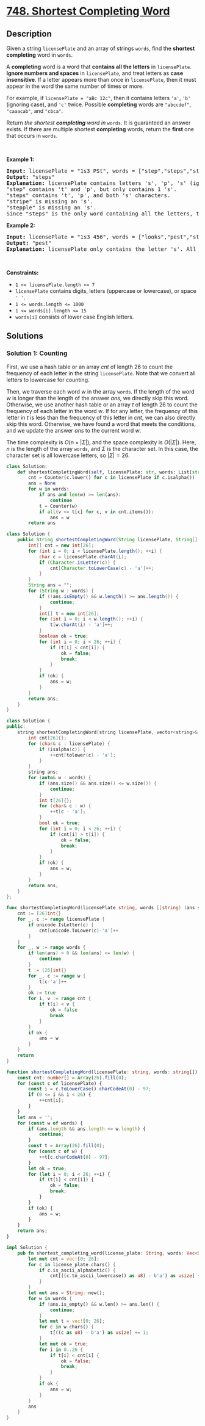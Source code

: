 # [748. Shortest Completing Word](https://leetcode.com/problems/shortest-completing-word)


## Description

<p>Given a string <code>licensePlate</code> and an array of strings <code>words</code>, find the <strong>shortest completing</strong> word in <code>words</code>.</p>

<p>A <strong>completing</strong> word is a word that <strong>contains all the letters</strong> in <code>licensePlate</code>. <strong>Ignore numbers and spaces</strong> in <code>licensePlate</code>, and treat letters as <strong>case insensitive</strong>. If a letter appears more than once in <code>licensePlate</code>, then it must appear in the word the same number of times or more.</p>

<p>For example, if <code>licensePlate</code><code> = &quot;aBc 12c&quot;</code>, then it contains letters <code>&#39;a&#39;</code>, <code>&#39;b&#39;</code> (ignoring case), and <code>&#39;c&#39;</code> twice. Possible <strong>completing</strong> words are <code>&quot;abccdef&quot;</code>, <code>&quot;caaacab&quot;</code>, and <code>&quot;cbca&quot;</code>.</p>

<p>Return <em>the shortest <strong>completing</strong> word in </em><code>words</code><em>.</em> It is guaranteed an answer exists. If there are multiple shortest <strong>completing</strong> words, return the <strong>first</strong> one that occurs in <code>words</code>.</p>

<p>&nbsp;</p>
<p><strong class="example">Example 1:</strong></p>

<pre>
<strong>Input:</strong> licensePlate = &quot;1s3 PSt&quot;, words = [&quot;step&quot;,&quot;steps&quot;,&quot;stripe&quot;,&quot;stepple&quot;]
<strong>Output:</strong> &quot;steps&quot;
<strong>Explanation:</strong> licensePlate contains letters &#39;s&#39;, &#39;p&#39;, &#39;s&#39; (ignoring case), and &#39;t&#39;.
&quot;step&quot; contains &#39;t&#39; and &#39;p&#39;, but only contains 1 &#39;s&#39;.
&quot;steps&quot; contains &#39;t&#39;, &#39;p&#39;, and both &#39;s&#39; characters.
&quot;stripe&quot; is missing an &#39;s&#39;.
&quot;stepple&quot; is missing an &#39;s&#39;.
Since &quot;steps&quot; is the only word containing all the letters, that is the answer.
</pre>

<p><strong class="example">Example 2:</strong></p>

<pre>
<strong>Input:</strong> licensePlate = &quot;1s3 456&quot;, words = [&quot;looks&quot;,&quot;pest&quot;,&quot;stew&quot;,&quot;show&quot;]
<strong>Output:</strong> &quot;pest&quot;
<strong>Explanation:</strong> licensePlate only contains the letter &#39;s&#39;. All the words contain &#39;s&#39;, but among these &quot;pest&quot;, &quot;stew&quot;, and &quot;show&quot; are shortest. The answer is &quot;pest&quot; because it is the word that appears earliest of the 3.
</pre>

<p>&nbsp;</p>
<p><strong>Constraints:</strong></p>

<ul>
	<li><code>1 &lt;= licensePlate.length &lt;= 7</code></li>
	<li><code>licensePlate</code> contains digits, letters (uppercase or lowercase), or space <code>&#39; &#39;</code>.</li>
	<li><code>1 &lt;= words.length &lt;= 1000</code></li>
	<li><code>1 &lt;= words[i].length &lt;= 15</code></li>
	<li><code>words[i]</code> consists of lower case English letters.</li>
</ul>

## Solutions

### Solution 1: Counting

First, we use a hash table or an array $cnt$ of length $26$ to count the frequency of each letter in the string `licensePlate`. Note that we convert all letters to lowercase for counting.

Then, we traverse each word $w$ in the array `words`. If the length of the word $w$ is longer than the length of the answer $ans$, we directly skip this word. Otherwise, we use another hash table or an array $t$ of length $26$ to count the frequency of each letter in the word $w$. If for any letter, the frequency of this letter in $t$ is less than the frequency of this letter in $cnt$, we can also directly skip this word. Otherwise, we have found a word that meets the conditions, and we update the answer $ans$ to the current word $w$.

The time complexity is $O(n \times |\Sigma|)$, and the space complexity is $O(|\Sigma|)$. Here, $n$ is the length of the array `words`, and $\Sigma$ is the character set. In this case, the character set is all lowercase letters, so $|\Sigma| = 26$.

<!-- tabs:start -->

```python
class Solution:
    def shortestCompletingWord(self, licensePlate: str, words: List[str]) -> str:
        cnt = Counter(c.lower() for c in licensePlate if c.isalpha())
        ans = None
        for w in words:
            if ans and len(w) >= len(ans):
                continue
            t = Counter(w)
            if all(v <= t[c] for c, v in cnt.items()):
                ans = w
        return ans
```

```java
class Solution {
    public String shortestCompletingWord(String licensePlate, String[] words) {
        int[] cnt = new int[26];
        for (int i = 0; i < licensePlate.length(); ++i) {
            char c = licensePlate.charAt(i);
            if (Character.isLetter(c)) {
                cnt[Character.toLowerCase(c) - 'a']++;
            }
        }
        String ans = "";
        for (String w : words) {
            if (!ans.isEmpty() && w.length() >= ans.length()) {
                continue;
            }
            int[] t = new int[26];
            for (int i = 0; i < w.length(); ++i) {
                t[w.charAt(i) - 'a']++;
            }
            boolean ok = true;
            for (int i = 0; i < 26; ++i) {
                if (t[i] < cnt[i]) {
                    ok = false;
                    break;
                }
            }
            if (ok) {
                ans = w;
            }
        }
        return ans;
    }
}
```

```cpp
class Solution {
public:
    string shortestCompletingWord(string licensePlate, vector<string>& words) {
        int cnt[26]{};
        for (char& c : licensePlate) {
            if (isalpha(c)) {
                ++cnt[tolower(c) - 'a'];
            }
        }
        string ans;
        for (auto& w : words) {
            if (ans.size() && ans.size() <= w.size()) {
                continue;
            }
            int t[26]{};
            for (char& c : w) {
                ++t[c - 'a'];
            }
            bool ok = true;
            for (int i = 0; i < 26; ++i) {
                if (cnt[i] > t[i]) {
                    ok = false;
                    break;
                }
            }
            if (ok) {
                ans = w;
            }
        }
        return ans;
    }
};
```

```go
func shortestCompletingWord(licensePlate string, words []string) (ans string) {
	cnt := [26]int{}
	for _, c := range licensePlate {
		if unicode.IsLetter(c) {
			cnt[unicode.ToLower(c)-'a']++
		}
	}
	for _, w := range words {
		if len(ans) > 0 && len(ans) <= len(w) {
			continue
		}
		t := [26]int{}
		for _, c := range w {
			t[c-'a']++
		}
		ok := true
		for i, v := range cnt {
			if t[i] < v {
				ok = false
				break
			}
		}
		if ok {
			ans = w
		}
	}
	return
}
```

```ts
function shortestCompletingWord(licensePlate: string, words: string[]): string {
    const cnt: number[] = Array(26).fill(0);
    for (const c of licensePlate) {
        const i = c.toLowerCase().charCodeAt(0) - 97;
        if (0 <= i && i < 26) {
            ++cnt[i];
        }
    }
    let ans = '';
    for (const w of words) {
        if (ans.length && ans.length <= w.length) {
            continue;
        }
        const t = Array(26).fill(0);
        for (const c of w) {
            ++t[c.charCodeAt(0) - 97];
        }
        let ok = true;
        for (let i = 0; i < 26; ++i) {
            if (t[i] < cnt[i]) {
                ok = false;
                break;
            }
        }
        if (ok) {
            ans = w;
        }
    }
    return ans;
}
```

```rust
impl Solution {
    pub fn shortest_completing_word(license_plate: String, words: Vec<String>) -> String {
        let mut cnt = vec![0; 26];
        for c in license_plate.chars() {
            if c.is_ascii_alphabetic() {
                cnt[((c.to_ascii_lowercase() as u8) - b'a') as usize] += 1;
            }
        }
        let mut ans = String::new();
        for w in words {
            if !ans.is_empty() && w.len() >= ans.len() {
                continue;
            }
            let mut t = vec![0; 26];
            for c in w.chars() {
                t[((c as u8) - b'a') as usize] += 1;
            }
            let mut ok = true;
            for i in 0..26 {
                if t[i] < cnt[i] {
                    ok = false;
                    break;
                }
            }
            if ok {
                ans = w;
            }
        }
        ans
    }
}
```

<!-- tabs:end -->

<!-- end -->
